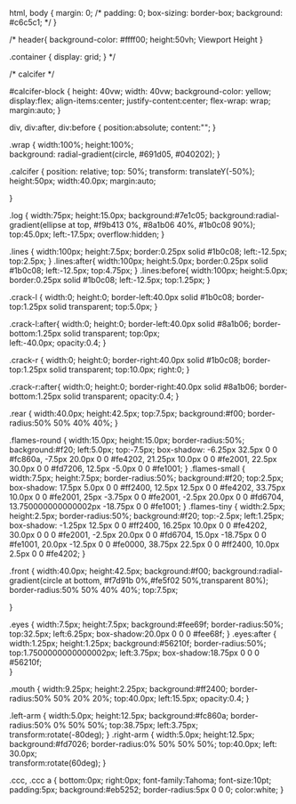 
html, body {
    margin: 0;
    /* padding: 0;
    box-sizing: border-box;
    background: #c6c5c1; */
}

/*
header{
    background-color: #ffff00;
    height:50vh; Viewport Height 
}

.container {
    display: grid;
} */

/* calcifer */


#calcifer-block {
    height: 40vw;
    width: 40vw;
    background-color: yellow;
    display:flex;
    align-items:center;
    justify-content:center;
    flex-wrap: wrap;
    margin:auto;
}

div, div:after, div:before {
  position:absolute;
  content:"";
}

.wrap {
  width:100%;
  height:100%;  
  background: radial-gradient(circle, #691d05, #040202);
}

.calcifer {
  position: relative;
  top: 50%;
  transform: translateY(-50%);
  height:50px;
  width:40.0px;
  margin:auto;

}

.log {
  width:75px;
  height:15.0px;
  background:#7e1c05;
  background:radial-gradient(ellipse at top, #f9b413 0%, #8a1b06 40%, #1b0c08 90%);
  top:45.0px;
  left:-17.5px;
  overflow:hidden;
}

.lines {
  width:100px;
  height:7.5px;
  border:0.25px solid #1b0c08;
  left:-12.5px;
  top:2.5px;
}
.lines:after{
  width:100px;
  height:5.0px;
  border:0.25px solid #1b0c08;
  left:-12.5px;
  top:4.75px;
}
.lines:before{
  width:100px;
  height:5.0px;
  border:0.25px solid #1b0c08;
  left:-12.5px;
  top:1.25px;
}

.crack-l {
  width:0;
  height:0;
  border-left:40.0px solid #1b0c08;
  border-top:1.25px solid transparent;
  top:5.0px;
}

.crack-l:after{
  width:0;
  height:0;
  border-left:40.0px solid #8a1b06;
  border-bottom:1.25px solid transparent;
  top:0px;  
  left:-40.0px;
  opacity:0.4;
}

.crack-r {
  width:0;
  height:0;
  border-right:40.0px solid #1b0c08;
  border-top:1.25px solid transparent;
  top:10.0px;
  right:0;
}

.crack-r:after{
  width:0;
  height:0;
  border-right:40.0px solid #8a1b06;
  border-bottom:1.25px solid transparent;
  opacity:0.4;
}

.rear {
  width:40.0px;
  height:42.5px;
  top:7.5px;
  background:#f00;
  border-radius:50% 50% 40% 40%;
}

.flames-round {
  width:15.0px;
  height:15.0px;
  border-radius:50%;
  background:#f20;
  left:5.0px;
  top:-7.5px;
  box-shadow: -6.25px 32.5px 0 0 #fc860a,
              -7.5px 20.0px 0 0 #fe4202,
              21.25px 10.0px 0 0 #fe2001,
              22.5px 30.0px 0 0 #fd7206,
              12.5px -5.0px 0 0 #fe1001;
}
.flames-small {
  width:7.5px;
  height:7.5px;
  border-radius:50%;
  background:#f20;
  top:2.5px;
  box-shadow: 17.5px 5.0px 0 0 #ff2400,
              12.5px 12.5px 0 0 #fe4202,
              33.75px 10.0px 0 0 #fe2001,
              25px -3.75px 0 0 #fe2001,
              -2.5px 20.0px 0 0 #fd6704,
              13.750000000000002px -18.75px 0 0 #fe1001;
}
.flames-tiny {
  width:2.5px;
  height:2.5px;
  border-radius:50%;
  background:#f20;
  top:-2.5px;
  left:1.25px;
  box-shadow: -1.25px 12.5px 0 0 #ff2400,
              16.25px 10.0px 0 0 #fe4202,
              30.0px 0 0 0 #fe2001,
              -2.5px 20.0px 0 0 #fd6704,
              15.0px -18.75px 0 0 #fe1001,
              20.0px -12.5px 0 0 #fe0000,
              38.75px 22.5px 0 0 #ff2400,
              10.0px 2.5px 0 0 #fe4202;
}

.front {
  width:40.0px;
  height:42.5px;
  background:#f00;
  background:radial-gradient(circle at bottom, #f7d91b 0%,#fe5f02 50%,transparent 80%);
  border-radius:50% 50% 40% 40%;
  top:7.5px;
  
}

.eyes {
  width:7.5px;
  height:7.5px;
  background:#fee69f;
  border-radius:50%;
  top:32.5px;
  left:6.25px;
  box-shadow:20.0px 0 0 0 #fee68f;
}
.eyes:after {
  width:1.25px;
  height:1.25px;
  background:#56210f;
  border-radius:50%;
  top:1.7500000000000002px;
  left:3.75px;
  box-shadow:18.75px 0 0 0 #56210f;  
}

.mouth {
  width:9.25px;
  height:2.25px;
  background:#ff2400;
  border-radius:50% 50% 20% 20%;
  top:40.0px;
  left:15.5px; 
  opacity:0.4;
}

.left-arm {
  width:5.0px;
  height:12.5px;
  background:#fc860a;
  border-radius:50% 0% 50% 50%;
  top:38.75px;
  left:3.75px;  
  transform:rotate(-80deg);
}
.right-arm {
  width:5.0px;
  height:12.5px;
  background:#fd7026;
  border-radius:0% 50% 50% 50%;
  top:40.0px;
  left: 30.0px;  
  transform:rotate(60deg);
}



.ccc, .ccc a {
  bottom:0px;
  right:0px;
  font-family:Tahoma;
  font-size:10pt;
  padding:5px;
  background:#eb5252;
  border-radius:5px 0 0 0;
  color:white;
}